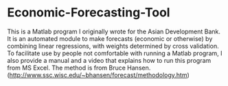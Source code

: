# Economic-Forecasting-Tool
This is a Matlab program I originally wrote for the Asian Development Bank. It is an automated module to make forecasts (economic or otherwise) by combining linear regressions, with weights determined by cross validation. To facilitate use by people not comfortable with running a Matlab program, I also provide a manual and a video that explains how to run this program from MS Excel. The method is from Bruce Hansen. (http://www.ssc.wisc.edu/~bhansen/forecast/methodology.htm)
